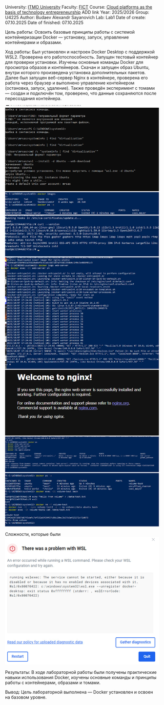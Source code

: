 University: [ITMO University](https://itmo.ru/ru/)
Faculty: [FICT](https://fict.itmo.ru)
Course: [Cloud platforms as the basis of technology entrepreneurship](https://) ADD link
Year: 2025/2026
Group: U4225
Author: Budaev Alexandr Sayanovich
Lab: Lab1
Date of create: 07.10.2025
Date of finished: 07.10.2025

Цель работы:
Освоить базовые принципы работы с системой контейнеризации Docker — установку, запуск, управление контейнерами и образами.

Ход работы:
Был установлен и настроен Docker Desktop с поддержкой WSL2. Проверена его работоспособность.
Запущен тестовый контейнер для проверки установки. Изучены основные команды Docker для просмотра образов и контейнеров.
Скачан и запущен образ Ubuntu, внутри которого произведена установка дополнительных пакетов.
Далее был запущен веб-сервер Nginx в контейнере, проверена его работа через браузер и выполнено управление контейнером (остановка, запуск, удаление).
Также проведён эксперимент с томами — создан и подключён том, проверено, что данные сохраняются после пересоздания контейнера.

![img.png](img.png)
![img_1.png](img_1.png)
![img_2.png](img_2.png)
![img_3.png](img_3.png)
![img_4.png](img_4.png)
![img_5.png](img_5.png)
![img_6.png](img_6.png)

Сложности, которые были
![img_7.png](img_7.png)

Результаты:
В ходе лабораторной работы были получены практические навыки использования Docker, изучены основные команды и принципы работы с контейнерами, образами и томами.

Вывод:
Цель лабораторной выполнена — Docker установлен и освоен на базовом уровне.